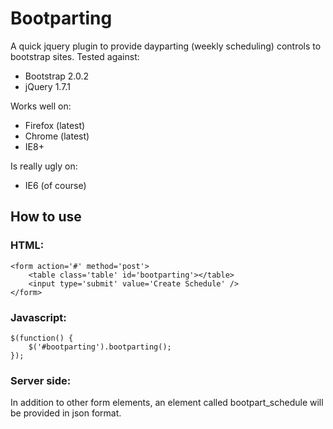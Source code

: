 # Bootparting

A quick jquery plugin to provide dayparting (weekly scheduling) controls to bootstrap sites.
Tested against:

* Bootstrap 2.0.2
* jQuery 1.7.1

Works well on:
* Firefox (latest)
* Chrome (latest)
* IE8+

Is really ugly on:
* IE6 (of course)

## How to use

### HTML:
	<form action='#' method='post'>
		<table class='table' id='bootparting'></table>
		<input type='submit' value='Create Schedule' />
	</form>

### Javascript:
	$(function() {
		$('#bootparting').bootparting();
	});

### Server side:
In addition to other form elements, an element called bootpart_schedule will be provided in json format.
